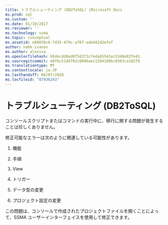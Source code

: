```yaml
---
title: トラブルシューティング (DB2ToSQL) |Microsoft Docs
ms.prod: sql
ms.custom: ''
ms.date: 01/19/2017
ms.reviewer: ''
ms.technology: ssma
ms.topic: conceptual
ms.assetid: e88038c6-fd35-479c-a76f-aabd42d2efef
author: nahk-ivanov
ms.author: alexiva
ms.openlocfilehash: b5decdd8ed0f5d2f3c7edab5542ec5348e82fe41
ms.sourcegitcommit: e8f6c51d4702c0046aec1394109bc0503ca182f0
ms.translationtype: MT
ms.contentlocale: ja-JP
ms.lasthandoff: 08/07/2020
ms.locfileid: "87936243"
---
```

# <a name="troubleshooting-db2tosql"></a>トラブルシューティング (DB2ToSQL)
コンソールスクリプトまたはコマンドの実行中に、移行に関する問題が発生することは珍しくありません。  
  
修正可能なエラーは次のように関連している可能性があります。  
  
1.  機能  
  
2.  手順  
  
3.  View  
  
4.  トリガー  
  
5.  データ型の変更  
  
6.  プロジェクト設定の変更  
  
この問題は、コンソールで作成されたプロジェクトファイルを開くことによって、SSMA ユーザーインターフェイスを使用して修正できます。  
  
